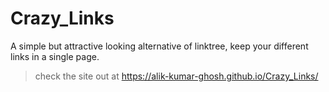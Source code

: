 # Crazy_Links
A simple but attractive looking alternative of linktree, keep your different links in a single page.

>check the site out at https://alik-kumar-ghosh.github.io/Crazy_Links/
